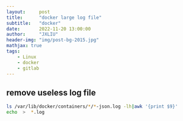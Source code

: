 ```yaml
---
layout:     post
title:      "docker large log file"
subtitle:   "docker"
date:       2022-11-20 13:00:00
author:     "JXLIU"
header-img: "img/post-bg-2015.jpg"
mathjax: true
tags:
    - Linux
    - docker
    - gitlab
---
```


## remove useless log file 

```bash
ls /var/lib/docker/containers/*/*-json.log -lh|awk '{print $9}'
echo  >  *.log
```
